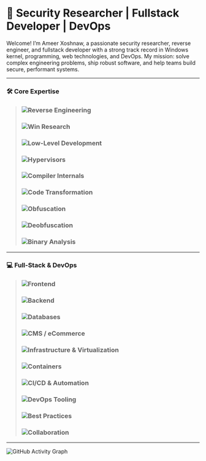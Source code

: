 # 👾 Security Researcher | Fullstack Developer | DevOps

Welcome! I’m Ameer Xoshnaw, a passionate security researcher, reverse engineer, and fullstack developer with a strong track record in Windows kernel, programming, web technologies, and DevOps. My mission: solve complex engineering problems, ship robust software, and help teams build secure, performant systems.

---

### 🛠️ Core Expertise

> ### ![Reverse Engineering](https://img.shields.io/badge/Reverse%20Engineering-Static%20%26%20Dynamic-8e44ad?style=flat-square)
> ### ![Win Research](https://img.shields.io/badge/Windows%20Vulnerability%20Researching-Kernel%2FUsermode-007ACC?style=flat-square)
> ### ![Low-Level Development](https://img.shields.io/badge/Low--Level%20Development-C%2FC%2B%2B%2FASM%2FRust%2FGo-34495e?style=flat-square)
> ### ![Hypervisors](https://img.shields.io/badge/Hypervisors-%20C%2FC%2B%2B%2FASM%2FRust-1abc9c?style=flat-square)
> ### ![Compiler Internals](https://img.shields.io/badge/Compiler%20Internals-IR%20%26%20Backend-27ae60?style=flat-square)
> ### ![Code Transformation](https://img.shields.io/badge/Code%20Transformation-Obfuscation%20%26%20Optimization-2ecc71?style=flat-square)
> ### ![Obfuscation](https://img.shields.io/badge/Obfuscation-C%2FC%2B%2B%2FASM%2FRust%2FGo-9b59b6?style=flat-square)
> ### ![Deobfuscation](https://img.shields.io/badge/Deobfuscation-C%2FC%2B%2B%2FASM%2FRust%2FGo-d2527f?style=flat-square)
> ### ![Binary Analysis](https://img.shields.io/badge/Binary%20Analysis-Automated%20%7C%20Manual-f39c12?style=flat-square)

---

### 💻 Full-Stack & DevOps

> ### ![Frontend](https://img.shields.io/badge/Frontend-Svelte%20%7C%20React%20%7C%20Angular%20%7C%20Vue-e67e22?style=flat-square)
> ### ![Backend](https://img.shields.io/badge/Backend-Laravel%20%7C%20Node.js%20%7C%20Python%20%7C%20REST%20%7C%20GraphQL-27ae60?style=flat-square)
> ### ![Databases](https://img.shields.io/badge/Databases-PostgreSQL%20%7C%20MySQL%20%7C%20Redis%20%7C%20Elasticsearch%20%7C%20SAP%20HANA-8e44ad?style=flat-square)
> ### ![CMS / eCommerce](https://img.shields.io/badge/CMS%20%2F%20eCommerce-WordPress%20%7C%20Joomla%20%7C%20WooCommerce-2980b9?style=flat-square)
> ### ![Infrastructure & Virtualization](https://img.shields.io/badge/Infrastructure-Linux%20%7C%20Nginx%20%7C%20Apache%20%7C%20Cloud%20%28AWS%20%7C%20Azure%20%7C%20DigitalOcean%29%20%7C%20Proxmox%20%7C%20ESXi%20%7C%20KVM-34495e?style=flat-square)
> ### ![Containers](https://img.shields.io/badge/Containers-Docker%20%7C%20Kubernetes-00b894?style=flat-square)
> ### ![CI/CD & Automation](https://img.shields.io/badge/CI%2FCD-Jenkins%20%7C%20GitHub%20Actions%20%7C%20TeamCity%20%7C%20GitLab%20CI-6c5ce7?style=flat-square)
> ### ![DevOps Tooling](https://img.shields.io/badge/DevOps-Terraform%20%7C%20Ansible%20%7C%20Prometheus%20%7C%20Grafana-00cec9?style=flat-square)
> ### ![Best Practices](https://img.shields.io/badge/Best%20Practices-Security%20%7C%20Performance%20%7C%20Code%20Quality%20%7C%20Testing-f1c40f?style=flat-square)
> ### ![Collaboration](https://img.shields.io/badge/Collaboration-Agile%20%7C%20Scrum%20%7C%20Git%20%7C%20Remote%20Teams-8d99ae?style=flat-square)

---

![GitHub Activity Graph](https://github-readme-activity-graph.vercel.app/graph?username=kh0shn4w&theme=tokyo-night)
